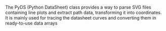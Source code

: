 The PyDS (Python DataSheet) class provides a way to parse SVG files containing line plots and extract path data, transforming it into coordinates. 
It is mainly used for tracing the datasheet curves and converting them in ready-to-use data arrays
